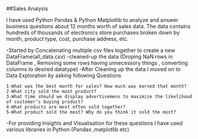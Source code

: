 ##Sales Analysis
 
 I have used Python Pandas & Python Matplotlib to analyze and answer business questions about 12 months worth of sales data.
 The data contains hundreds of thousands of electronics store purchases broken down by month, product type, cost, purchase address, etc.

 -Started by Concatenating multiple csv files together to create a new DataFrame(all_data.csv)
 -cleaned-up the data (Droping NaN rows in DataFrame , Removing some rows having unnecessory things , converting columns to desired datatype)
 -After Cleaning up the data I moved on to Data Exploration by asking following  Questions
 
    1-What was the best month for sales? How much was earned that month?
    2-What city sold the most product?
    3-What time should we display advertisemens to maximize the likelihood of customer’s buying product?
    4-What products are most often sold together?
    5-What product sold the most? Why do you think it sold the most?
    
 -For providing Insights and Visualisation  for these questions I have used various libraries in Python (Pandas ,matplotlib etc)
